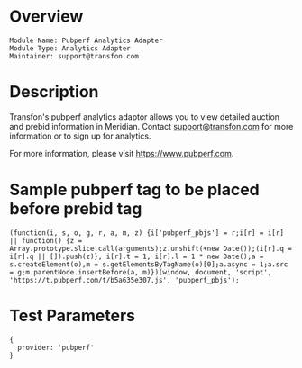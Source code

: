 # Overview

```
Module Name: Pubperf Analytics Adapter
Module Type: Analytics Adapter
Maintainer: support@transfon.com
```

# Description

Transfon's pubperf analytics adaptor allows you to view detailed auction and prebid information in Meridian. Contact support@transfon.com for more information or to sign up for analytics.

For more information, please visit https://www.pubperf.com.


# Sample pubperf tag to be placed before prebid tag

```
(function(i, s, o, g, r, a, m, z) {i['pubperf_pbjs'] = r;i[r] = i[r] || function() {z = Array.prototype.slice.call(arguments);z.unshift(+new Date());(i[r].q = i[r].q || []).push(z)}, i[r].t = 1, i[r].l = 1 * new Date();a = s.createElement(o),m = s.getElementsByTagName(o)[0];a.async = 1;a.src = g;m.parentNode.insertBefore(a, m)})(window, document, 'script', 'https://t.pubperf.com/t/b5a635e307.js', 'pubperf_pbjs');
```

# Test Parameters
```
{
  provider: 'pubperf'
}
```

